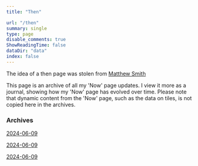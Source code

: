 ```yaml
---
title: "Then"

url: "/then"
summary: single
type: page
disable_comments: true
ShowReadingTime: false
dataDir: "data"
index: false
---
```



The idea of a then page was stolen from [Matthew Smith](https://matthewsmith.website/then)

This page is an archive of all my 'Now' page updates. I view it more as a journal, showing how my 'Now' page has evolved over time. Please note that dynamic content from the 'Now' page, such as the data on tiles, is not copied here in the archives.

### Archives
[2024-06-09](/now-2024-06-09)

[2024-06-09](/now-2024-06-09)

[2024-06-09](/now-2024-06-09)

